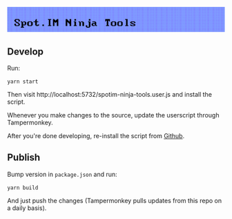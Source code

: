 ![Spot.IM Ninja Tools Logo](./header.png)

## Develop

Run:

```
yarn start
```

Then visit http://localhost:5732/spotim-ninja-tools.user.js and install the script.

Whenever you make changes to the source, update the userscript through Tampermonkey.

After you're done developing, re-install the script from [Github](https://github.com/SpotIM/userscripts/raw/master/spotim-ninja-tools.user.js).

## Publish

Bump version in `package.json` and run:

```
yarn build
```

And just push the changes (Tampermonkey pulls updates from this repo on a daily basis).
